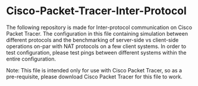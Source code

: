 # Cisco-Packet-Tracer-Inter-Protocol
The following repository is made for Inter-protocol communication on Cisco Packet Tracer.
The configuration in this file containing simulation between different protocols and the benchmarking of server-side vs client-side operations on-par with NAT protocols on a few client systems.
In order to test configuration, please test pings between different systems within the entire configuration.

Note: This file is intended only for use with Cisco Packet Tracer, so as a pre-requisite, please download Cisco Packet Tracer for this file to work.
